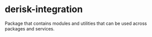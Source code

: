 # derisk-integration

Package that contains modules and utilities that can be used across packages and services.
